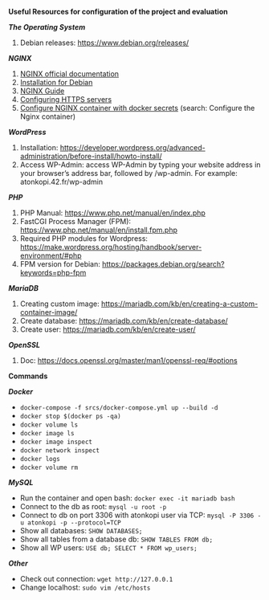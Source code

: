 **Useful Resources for configuration of the project and evaluation**

***The Operating System***
1. Debian releases: https://www.debian.org/releases/

***NGINX***
1. [NGINX official documentation](https://nginx.org/en/docs/)
2. [Installation for Debian](https://nginx.org/en/linux_packages.html#Debian)
3. [NGINX Guide](https://nginx.org/en/docs/beginners_guide.html)
4. [Configuring HTTPS servers](https://nginx.org/en/docs/http/configuring_https_servers.html)
5. [Configure NGINX container with docker secrets](https://docs.docker.com/engine/swarm/secrets/) (search: Configure the Nginx container)

***WordPress***
1. Installation: https://developer.wordpress.org/advanced-administration/before-install/howto-install/
2. Access WP-Admin: access WP-Admin by typing your website address in your browser’s address bar, followed by /wp-admin. For example: atonkopi.42.fr/wp-admin

***PHP***
1. PHP Manual: https://www.php.net/manual/en/index.php
2. FastCGI Process Manager (FPM): https://www.php.net/manual/en/install.fpm.php
3. Required PHP modules for Wordpress: https://make.wordpress.org/hosting/handbook/server-environment/#php 
4. FPM version for Debian: https://packages.debian.org/search?keywords=php-fpm 

***MariaDB***
1. Creating custom image: https://mariadb.com/kb/en/creating-a-custom-container-image/
2. Create database: https://mariadb.com/kb/en/create-database/
3. Create user: https://mariadb.com/kb/en/create-user/

***OpenSSL***
1. Doc: https://docs.openssl.org/master/man1/openssl-req/#options

**Commands**

***Docker***

- ```docker-compose -f srcs/docker-compose.yml up --build -d```
- ```docker stop $(docker ps -qa)```
- ```docker volume ls```
- ```docker image ls```
- ```docker image inspect```
- ```docker network inspect```
- ```docker logs```
- ```docker volume rm```

***MySQL***

- Run the container and open bash: ```docker exec -it mariadb bash```
- Connect to the db as root: ```mysql -u root -p```
- Connect to db on port 3306 with atonkopi user via TCP: ```mysql -P 3306 -u atonkopi -p --protocol=TCP```
- Show all databases: ```SHOW DATABASES;```
- Show all tables from a database db: ```SHOW TABLES FROM db;```
- Show all WP users: ```USE db; SELECT * FROM wp_users;```

***Other***

- Check out connection: ```wget http://127.0.0.1 ```
- Change localhost: ```sudo vim /etc/hosts```
